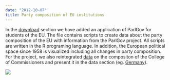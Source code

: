 ```yaml
---
date: "2012-10-07"
title: Party composition of EU institutions
---
```


In the [download](http://dev.parlgov.org/download/) section we have added an application of 
ParlGov for students of the EU. The file contains scripts to create data about the party composition of the EU with information from the ParlGov project. All scripts are written in the R programing language. In addition, the European political space since 1958 is visualized including all changes in party composition. For the project, we also reintegrated [data](http://dev.parlgov.org/documentation/table/external_commissioner_doering/) on the compositon of the College of Commissioners and present it in the data section (eg. [Germany](http://dev.parlgov.org/data/deu/external_commission/)).

![](/images/parliament-sweden.jpg)
